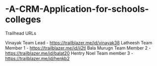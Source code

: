 # -A-CRM-Application-for-schools-colleges

Trailhead URLs

Vinayak Team Lead - https://trailblazer.me/id/vinayak38
Latheesh Team Member 1 - https://trailblazer.me/id/ii2tl
Bala Murugn Team Member 2 - https://trailblazer.me/id/balat20
Hentry Noel Team member 3 - https://trailblazer.me/id/henkb2
